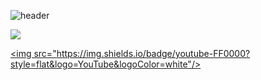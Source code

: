 ![header](https://capsule-render.vercel.app/api?type=Rounded&color=auto&height=150&section=header&text=Just%20DoIt&fontSize=90&animation=fadeIn)

<a href="https://velog.io/@yjh0602"><img src="https://img.shields.io/badge/Velog-3DDC84?style=flat-square&logo=Blogger&logoColor=white"/>
  
<a href="https://www.youtube.com/channel/UCPdqvySTixjkvtDcyKKYQag/videos"><img src="https://img.shields.io/badge/youtube-FF0000?style=flat&logo=YouTube&logoColor=white"/>



<!--
**yjh0602/yjh0602** is a ✨ _special_ ✨ repository because its `README.md` (this file) appears on your GitHub profile.



